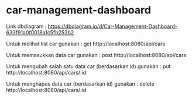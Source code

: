 # car-management-dashboard
Link dbdiagram :
https://dbdiagram.io/d/Car-Management-Dashboard-633f91a0f0018a1c5fb253b2

Untuk melihat list car gunakan : get http://localhost:8080/api/cars

Untuk memasukkan data car gunakan : post http://localhost:8080/api/cars

Untuk mengubah salah satu data car (berdasarkan id) gunakan : put http://localhost:8080/api/cars/:id

Untuk menghapus data car (berdasarkan id) gunakan : delete http://localhost:8080/api/cars/:id
